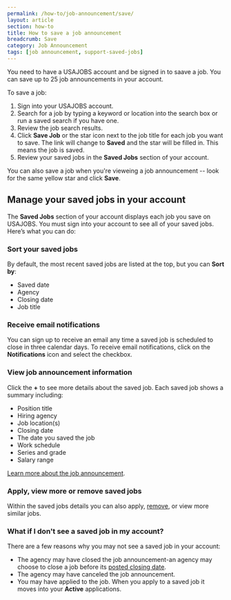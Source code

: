 ```yaml
---
permalink: /how-to/job-announcement/save/
layout: article
section: how-to
title: How to save a job announcement
breadcrumb: Save
category: Job Announcement
tags: [job announcement, support-saved-jobs]
---
```


You need to have a USAJOBS account and be signed in to saave a job. You can save up to 25 job announcements in your account.

To save a job:

1.	Sign into your USAJOBS account.
2.	Search for a job by typing a keyword or location into the search box or run a saved search if you have one.
3.	Review the job search results.
4.	Click **Save Job** or the star icon next to the job title for each job you want to save. The link will change to **Saved** and the star will be filled in. This means the job is saved.
5.	Review your saved jobs in the **Saved Jobs** section of your account.

You can also save a job when you're vieweing a job announcement -- look for the same yellow star and click **Save**.

## Manage your saved jobs in your account

The **Saved Jobs** section of your account displays each job you save on USAJOBS. You must sign into your account to see all of your saved jobs. Here’s what you can do:

### Sort your saved jobs

By default, the most recent saved jobs are listed at the top, but you can **Sort by**:

* Saved date
* Agency
* Closing date
* Job title

### Receive email notifications

You can sign up to receive an email any time a saved job is scheduled to close in three calendar days. To receive email notifications, click on the **Notifications** icon and select the checkbox.

### View job announcement information

Click the **+** to see more details about the saved job. Each saved job shows a summary including:

* Position title
* Hiring agency
* Job location(s)
* Closing date
* The date you saved the job
* Work schedule
* Series and grade
* Salary range

[Learn more about the job announcement](../).

### Apply, view more or remove saved jobs

Within the saved jobs details you can also apply, [remove](../remove/), or view more similar jobs.

### What if I don't see a saved job in my account?

There are a few reasons why you may not see a saved job in your account:

* The agency may have closed the job announcement-an agency may choose to close a job before its [posted closing date](../).
* The agency may have canceled the job announcement.
* You may have applied to the job. When you apply to a saved job it moves into your **Active** applications.
